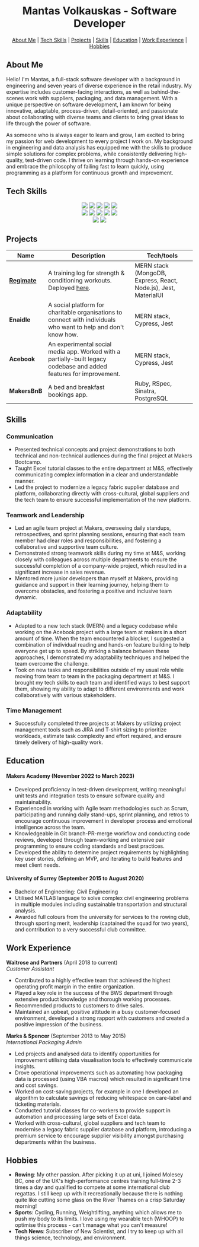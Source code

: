 <div align="center">

# Mantas Volkauskas - Software Developer

[About Me](#about-me) | [Tech Skills](#tech-skills) | [Projects](#projects) | [Skills](#skills) | [Education](#education) | [Work Experience](#work-experience) | [Hobbies](#hobbies)
</div>

## <a name="about-me">About Me</a>

Hello! I'm Mantas, a full-stack software developer with a background in engineering and seven years of diverse experience in the retail industry. My expertise includes customer-facing interactions, as well as behind-the-scenes work with suppliers, packaging, and data management. With a unique perspective on software development, I am known for being innovative, adaptable, process-driven, detail-oriented, and passionate about collaborating with diverse teams and clients to bring great ideas to life through the power of software.

As someone who is always eager to learn and grow, I am excited to bring my passion for web development to every project I work on. My background in engineering and data analysis has equipped me with the skills to produce simple solutions for complex problems, while consistently delivering high-quality, test-driven code. I thrive on learning through hands-on experience and embrace the philosophy of failing fast to learn quickly, using programming as a platform for continuous growth and improvement.



## <a name="tech-skills">Tech Skills</a>

<p>
<div align="center">
  <img src="https://img.shields.io/badge/-Javascript-f7e968?style=for-the-badge&logo=javascript&logoColor=f7e968&labelColor=282828">
  <img src="https://img.shields.io/badge/-Node.js-80D857?style=for-the-badge&logo=node.js&logoColor=80D857&labelColor=282828">
  <img src="https://img.shields.io/badge/-React-58D2F0?style=for-the-badge&logo=react&logoColor=58D2F0&labelColor=282828">
  <img src="https://img.shields.io/badge/-Ruby-FF6A55?style=for-the-badge&logo=ruby&logoColor=FF6A55&labelColor=282828">
  <img src="https://img.shields.io/badge/-mui-0081CB?style=for-the-badge&logo=mui&logoColor=0081CB&labelColor=282828">
  <br>
  
  <img src="https://img.shields.io/badge/-HTML-FF5733?style=for-the-badge&logo=html5&logoColor=FF5733&labelColor=282828">
  <img src="https://img.shields.io/badge/-CSS-559DFF?style=for-the-badge&logo=css3&logoColor=559DFF&labelColor=282828">
  <img src="https://img.shields.io/badge/-Cypress-3b3938?style=for-the-badge&logo=cypress&logoColor=faf2ed&labelColor=282828">
  <img src="https://img.shields.io/badge/-Jest-B84D6F?style=for-the-badge&logo=jest&logoColor=B84D6F&labelColor=282828"> 
  <img src="https://img.shields.io/badge/-RSpec-F05892?style=for-the-badge&logo=ruby&logoColor=F05892&labelColor=282828">
  <br>
  
  <img src="https://img.shields.io/badge/-MongoDB-51A940?style=for-the-badge&logo=mongodb&logoColor=51A940&labelColor=282828">
  <img src="https://img.shields.io/badge/-PostgreSQL-3b3938?style=for-the-badge&logo=postgresql&logoColor=faf2ed&labelColor=282828">
</div>
</p>

## <a name="projects">Projects</a>

| Name                            | Description       | Tech/tools        |
| ------------------------------  | ----------------- | ----------------- |
| **[Regimate](https://github.com/mantaslv/regimate-react)**   | A training log for strength & conditioning workouts. Deployed [here](https://regimate.netlify.app/). | MERN stack (MongoDB, Express, React, Node.js), Jest, MaterialUI |
| **Enaidle**  | A social platform for charitable organisations to connect with individuals who want to help and don't know how. | MERN stack, Cypress, Jest |
| **Acebook**    | An experimental social media app. Worked with a partially-built legacy codebase and added features for improvement. | MERN stack, Cypress, Jest             |
| **MakersBnB**   | A bed and breakfast bookings app. | Ruby, RSpec, Sinatra, PostgreSQL              |

## <a name="skills">Skills</a>
### Communication
- Presented technical concepts and project demonstrations to both technical and non-technical audiences during the final project at Makers Bootcamp.
- Taught Excel tutorial classes to the entire department at M&S, effectively communicating complex information in a clear and understandable manner.
- Led the project to modernize a legacy fabric supplier database and platform, collaborating directly with cross-cultural, global suppliers and the tech team to ensure successful implementation of the new platform.
### Teamwork and Leadership
- Led an agile team project at Makers, overseeing daily standups, retrospectives, and sprint planning sessions, ensuring that each team member had clear roles and responsibilities, and fostering a collaborative and supportive team culture.
- Demonstrated strong teamwork skills during my time at M&S, working closely with colleagues across multiple departments to ensure the successful completion of a company-wide project, which resulted in a significant increase in sales revenue.
- Mentored more junior developers than myself at Makers, providing guidance and support in their learning journey, helping them to overcome obstacles, and fostering a positive and inclusive team dynamic.
### Adaptability
- Adapted to a new tech stack (MERN) and a legacy codebase while working on the Acebook project with a large team at makers in a short amount of time. When the team encountered a blocker, I suggested a combination of individual reading and hands-on feature building to help everyone get up to speed. By striking a balance between these approaches, I demonstrated my adaptability techniques and helped the team overcome the challenge.
- Took on new tasks and responsibilities outside of my usual role while moving from team to team in the packaging department at M&S. I brought my tech skills to each team and identified ways to best support them, showing my ability to adapt to different environments and work collaboratively with various stakeholders.
### Time Management
- Successfully completed three projects at Makers by utilizing project management tools such as JIRA and T-shirt sizing to prioritize workloads, estimate task complexity and effort required, and ensure timely delivery of high-quality work.

## <a name="education">Education</a>

#### Makers Academy (November 2022 to March 2023)
- Developed proficiency in test-driven development, writing meaningful unit tests and integration tests to ensure software quality and maintainability.
- Experienced in working with Agile team methodologies such as Scrum, participating and running daily stand-ups, sprint planning, and retros to encourage continuous improvement in developer process and emotional intelligence across the team.
- Knowledgeable in Git branch-PR-merge workflow and conducting code reviews, developed through team-working and extensive pair programming to ensure coding standards and best practices.
- Developed the ability to determine project requirements by highlighting key user stories, defining an MVP, and iterating to build features and meet client needs.

#### University of Surrey (September 2015 to August 2020)

- Bachelor of Engineering: Civil Engineering
- Utilised MATLAB language to solve complex civil engineering problems in multiple modules including sustainable transportation and structural analysis.
- Awarded full colours from the university for services to the rowing club, through sporting merit, leadership (captained the squad for two years), and contribution to a very successful club committee.

## <a name="work-experience">Work Experience</a>

**Waitrose and Partners** (April 2018 to current)  
_Customer Assistant_

- Contributed to a highly effective team that achieved the highest operating profit margin in the entire organization.
- Played a key role in the success of the BWS department through extensive product knowledge and thorough working processes.
- Recommended products to customers to drive sales.
- Maintained an upbeat, positive attitude in a busy customer-focused environment, developed a strong rapport with customers and created a positive impression of the business.

**Marks & Spencer** (September 2013 to May 2015)  
_International Packaging Admin_

- Led projects and analysed data to identify opportunities for improvement utilising data visualisation tools to effectively communicate insights.
- Drove operational improvements such as automating how packaging data is processed (using VBA macros) which resulted in significant time and cost savings.
- Worked on cost-saving projects, for example in one I developed an algorithm to calculate savings of reducing whitespace on care-label and ticketing materials.
- Conducted tutorial classes for co-workers to provide support in automation and processing large sets of Excel data.
- Worked with cross-cultural, global suppliers and tech team to modernise a legacy fabric supplier database and platform, introducing a premium service to encourage supplier visibility amongst purchasing departments within the business.

## <a name="hobbies">Hobbies</a>

- **Rowing**: My other passion. After picking it up at uni, I joined Molesey BC, one of the UK's high-performance centres training full-time 2-3 times a day and qualified to compete at some international club regattas. I still keep up with it recreationally because there is nothing quite like cutting some glass on the River Thames on a crisp Saturday morning!
- **Sports**: Cycling, Running, Weightlifting, anything which allows me to push my body to its limits. I love using my wearable tech (WHOOP) to optimise this process - can't manage what you can't measure!
- **Tech News**: Subscriber of New Scientist, and I try to keep up with all things science, technology, and environment.
